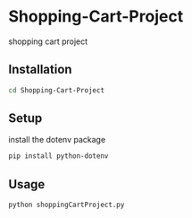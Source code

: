# Shopping-Cart-Project
shopping cart project


## Installation


```sh
cd Shopping-Cart-Project
```

## Setup

install the dotenv package

```sh
pip install python-dotenv
```

## Usage
```sh
python shoppingCartProject.py
```
